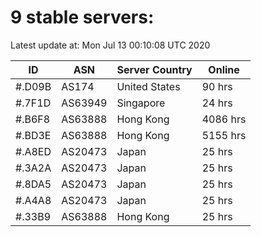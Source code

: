 # 9 stable servers:

Latest update at: Mon Jul 13 00:10:08 UTC 2020

| ID | ASN | Server Country | Online |
| -- | --- | -------------- | ------ |
| #.D09B | AS174 | United States | 90 hrs |
| #.7F1D | AS63949 | Singapore | 24 hrs |
| #.B6F8 | AS63888 | Hong Kong | 4086 hrs |
| #.BD3E | AS63888 | Hong Kong | 5155 hrs |
| #.A8ED | AS20473 | Japan | 25 hrs |
| #.3A2A | AS20473 | Japan | 25 hrs |
| #.8DA5 | AS20473 | Japan | 25 hrs |
| #.A4A8 | AS20473 | Japan | 25 hrs |
| #.33B9 | AS63888 | Hong Kong | 25 hrs |

